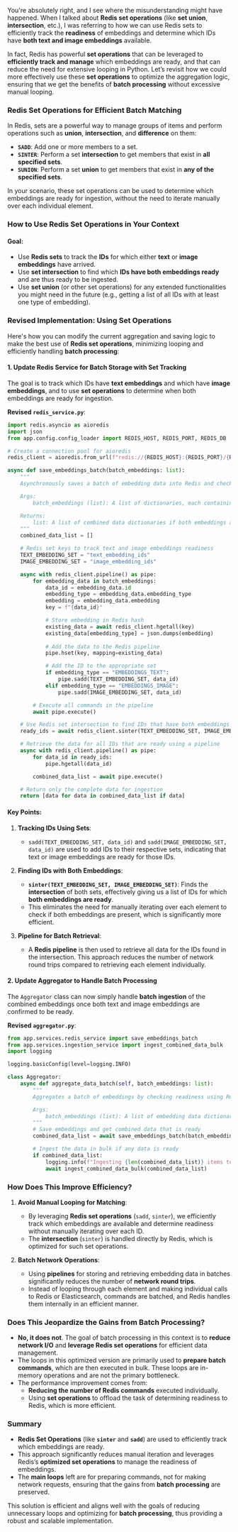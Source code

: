 You're absolutely right, and I see where the misunderstanding might have happened. When I talked about **Redis set operations** (like **set union**, **intersection**, etc.), I was referring to how we can use Redis sets to efficiently track the **readiness** of embeddings and determine which IDs have **both text and image embeddings** available.

In fact, Redis has powerful **set operations** that can be leveraged to **efficiently track and manage** which embeddings are ready, and that can reduce the need for extensive looping in Python. Let’s revisit how we could more effectively use these **set operations** to optimize the aggregation logic, ensuring that we get the benefits of **batch processing** without excessive manual looping.

### Redis Set Operations for Efficient Batch Matching

In Redis, sets are a powerful way to manage groups of items and perform operations such as **union**, **intersection**, and **difference** on them:

- **`SADD`**: Add one or more members to a set.
- **`SINTER`**: Perform a set **intersection** to get members that exist in **all specified sets**.
- **`SUNION`**: Perform a set **union** to get members that exist in **any of the specified sets**.

In your scenario, these set operations can be used to determine which embeddings are ready for ingestion, without the need to iterate manually over each individual element.

### How to Use Redis Set Operations in Your Context

#### Goal:
- Use **Redis sets** to track the **IDs** for which either **text** or **image embeddings** have arrived.
- Use **set intersection** to find which **IDs have both embeddings ready** and are thus ready to be ingested.
- Use **set union** (or other set operations) for any extended functionalities you might need in the future (e.g., getting a list of all IDs with at least one type of embedding).

### Revised Implementation: Using Set Operations

Here's how you can modify the current aggregation and saving logic to make the best use of **Redis set operations**, minimizing looping and efficiently handling **batch processing**:

#### 1. Update Redis Service for Batch Storage with Set Tracking

The goal is to track which IDs have **text embeddings** and which have **image embeddings**, and to use **set operations** to determine when both embeddings are ready for ingestion.

**Revised `redis_service.py`**:

```python
import redis.asyncio as aioredis
import json
from app.config.config_loader import REDIS_HOST, REDIS_PORT, REDIS_DB

# Create a connection pool for aioredis
redis_client = aioredis.from_url(f"redis://{REDIS_HOST}:{REDIS_PORT}/{REDIS_DB}", decode_responses=True)

async def save_embeddings_batch(batch_embeddings: list):
    """
    Asynchronously saves a batch of embedding data into Redis and checks readiness using set operations.

    Args:
        batch_embeddings (list): A list of dictionaries, each containing 'id', 'embedding_type', and 'embedding'.

    Returns:
        list: A list of combined data dictionaries if both embeddings are ready.
    """
    combined_data_list = []

    # Redis set keys to track text and image embeddings readiness
    TEXT_EMBEDDING_SET = "text_embedding_ids"
    IMAGE_EMBEDDING_SET = "image_embedding_ids"

    async with redis_client.pipeline() as pipe:
        for embedding_data in batch_embeddings:
            data_id = embedding_data.id
            embedding_type = embedding_data.embedding_type
            embedding = embedding_data.embedding
            key = f"{data_id}"

            # Store embedding in Redis hash
            existing_data = await redis_client.hgetall(key)
            existing_data[embedding_type] = json.dumps(embedding)
            
            # Add the data to the Redis pipeline
            pipe.hset(key, mapping=existing_data)

            # Add the ID to the appropriate set
            if embedding_type == "EMBEDDINGS_TEXT":
                pipe.sadd(TEXT_EMBEDDING_SET, data_id)
            elif embedding_type == "EMBEDDINGS_IMAGE":
                pipe.sadd(IMAGE_EMBEDDING_SET, data_id)

        # Execute all commands in the pipeline
        await pipe.execute()

    # Use Redis set intersection to find IDs that have both embeddings
    ready_ids = await redis_client.sinter(TEXT_EMBEDDING_SET, IMAGE_EMBEDDING_SET)

    # Retrieve the data for all IDs that are ready using a pipeline
    async with redis_client.pipeline() as pipe:
        for data_id in ready_ids:
            pipe.hgetall(data_id)

        combined_data_list = await pipe.execute()

    # Return only the complete data for ingestion
    return [data for data in combined_data_list if data]
```

#### Key Points:

1. **Tracking IDs Using Sets**:
   - `sadd(TEXT_EMBEDDING_SET, data_id)` and `sadd(IMAGE_EMBEDDING_SET, data_id)` are used to add IDs to their respective sets, indicating that text or image embeddings are ready for those IDs.

2. **Finding IDs with Both Embeddings**:
   - **`sinter(TEXT_EMBEDDING_SET, IMAGE_EMBEDDING_SET)`**: Finds the **intersection** of both sets, effectively giving us a list of IDs for which **both embeddings are ready**.
   - This eliminates the need for manually iterating over each element to check if both embeddings are present, which is significantly more efficient.

3. **Pipeline for Batch Retrieval**:
   - A **Redis pipeline** is then used to retrieve all data for the IDs found in the intersection. This approach reduces the number of network round trips compared to retrieving each element individually.

#### 2. Update Aggregator to Handle Batch Processing

The `Aggregator` class can now simply handle **batch ingestion** of the combined embeddings once both text and image embeddings are confirmed to be ready.

**Revised `aggregator.py`**:

```python
from app.services.redis_service import save_embeddings_batch
from app.services.ingestion_service import ingest_combined_data_bulk
import logging

logging.basicConfig(level=logging.INFO)

class Aggregator:
    async def aggregate_data_batch(self, batch_embeddings: list):
        """
        Aggregates a batch of embeddings by checking readiness using Redis set operations.

        Args:
            batch_embeddings (list): A list of embedding data dictionaries.
        """
        # Save embeddings and get combined data that is ready
        combined_data_list = await save_embeddings_batch(batch_embeddings)

        # Ingest the data in bulk if any data is ready
        if combined_data_list:
            logging.info(f"Ingesting {len(combined_data_list)} items to Elasticsearch.")
            await ingest_combined_data_bulk(combined_data_list)
```

### How Does This Improve Efficiency?

1. **Avoid Manual Looping for Matching**:
   - By leveraging **Redis set operations** (`sadd`, `sinter`), we efficiently track which embeddings are available and determine readiness without manually iterating over each ID.
   - The **intersection** (`sinter`) is handled directly by Redis, which is optimized for such set operations.

2. **Batch Network Operations**:
   - Using **pipelines** for storing and retrieving embedding data in batches significantly reduces the number of **network round trips**.
   - Instead of looping through each element and making individual calls to Redis or Elasticsearch, commands are batched, and Redis handles them internally in an efficient manner.

### Does This Jeopardize the Gains from Batch Processing?

- **No, it does not**. The goal of batch processing in this context is to **reduce network I/O** and **leverage Redis set operations** for efficient data management.
- The loops in this optimized version are primarily used to **prepare batch commands**, which are then executed in bulk. These loops are in-memory operations and are not the primary bottleneck.
- The performance improvement comes from:
  - **Reducing the number of Redis commands** executed individually.
  - Using **set operations** to offload the task of determining readiness to Redis, which is more efficient.

### Summary

- **Redis Set Operations** (like **`sinter`** and **`sadd`**) are used to efficiently track which embeddings are ready.
- This approach significantly reduces manual iteration and leverages Redis’s **optimized set operations** to manage the readiness of embeddings.
- The **main loops** left are for preparing commands, not for making network requests, ensuring that the gains from **batch processing** are preserved.
  
This solution is efficient and aligns well with the goals of reducing unnecessary loops and optimizing for **batch processing**, thus providing a robust and scalable implementation.
